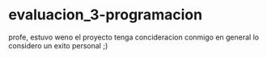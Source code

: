 # evaluacion_3-programacion

profe, estuvo weno el proyecto 
tenga concideracion conmigo en general lo considero un exito personal 
;)
